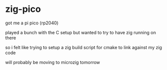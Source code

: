 # zig-pico

got me a pi pico (rp2040)

played a bunch with the C setup but wanted to try to have zig running on there

so i felt like trying to setup a zig build script for cmake to link against my zig code

will probably be moving to microzig tomorrow
